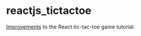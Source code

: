 # reactjs_tictactoe
[Improvements](https://reactjs.org/tutorial/tutorial.html#wrapping-up) to the React tic-tac-toe game tutorial.
